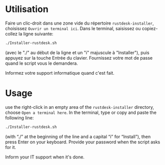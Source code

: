 # Utilisation

Faire un clic-droit dans une zone vide du répertoire `rustdesk-installer`,
choisissez `Ouvrir un terminal ici`. Dans le terminal, saisissez ou
copiez-collez la ligne suivante:

```bash
./Installer-rustdesk.sh
```

(avec le "./" au début de la ligne et un "i" majuscule à "Installer"), puis
appuyez sur la touche Entrée du clavier. Fournissez votre mot de passe quand
le script vous le demandera.

Informez votre support informatique quand c'est fait.

# Usage

use the right-click in an empty area of the `rustdesk-installer` directory,
choose `Open a terminal here`. In the terminal, type or
copy and paste the following line:

```bash
./Installer-rustdesk.sh
```
(with “./” at the beginning of the line and a capital “i” for “Install”), then
press Enter on your keyboard. Provide your password when the script asks for it.

Inform your IT support when it's done.
